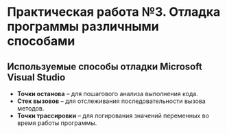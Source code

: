 # Практическая работа №3. Отладка программы различными способами

## Используемые способы отладки Microsoft Visual Studio
- **Точки останова** – для пошагового анализа выполнения кода.
- **Стек вызовов** – для отслеживания последовательности вызова методов.
- **Точки трассировки** – для логирования значений переменных во время работы программы.

  
